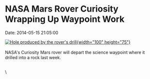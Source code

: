 NASA Mars Rover Curiosity Wrapping Up Waypoint Work
===================================================

Date: 2014-05-15 21:05:00

[![Hole produced by the rover\'s
drill](http://www.jpl.nasa.gov/images/msl/20140515/pia18091-226.jpg){width="100"
height="75"}](http://www.jpl.nasa.gov/news/Read%20more&rn=news.xml&rst=4144)\
\
NASA\'s Curiosity Mars rover will depart the science waypoint where it
drilled into a rock last week.

\
\
